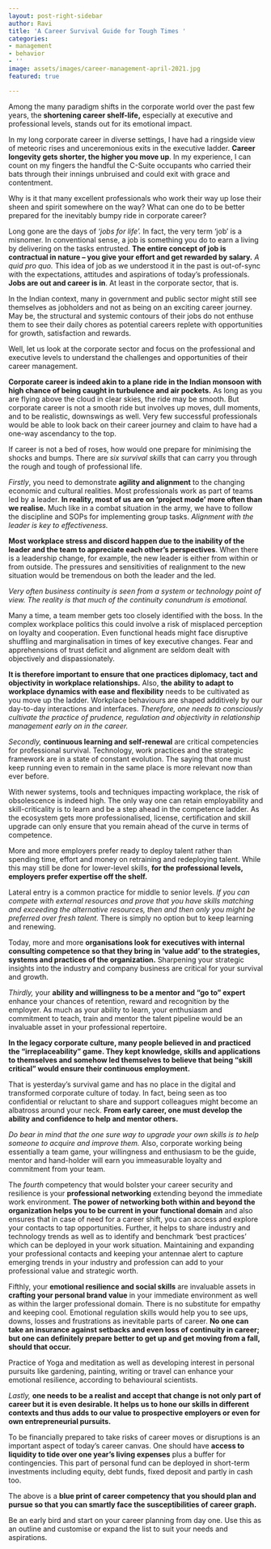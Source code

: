 ```yaml
---
layout: post-right-sidebar
author: Ravi
title: 'A Career Survival Guide for Tough Times '
categories:
- management
- behavior
- ''
image: assets/images/career-management-april-2021.jpg
featured: true

---
```

Among the many paradigm shifts in the corporate world over the past few years, the **shortening career shelf-life,** especially at executive and professional levels, stands out for its emotional impact.

In my long corporate career in diverse settings, I have had a ringside view of meteoric rises and unceremonious exits in the executive ladder. **Career longevity gets shorter, the higher you move up**. In my experience, I can count on my fingers the handful the C-Suite occupants who carried their bats through their innings unbruised and could exit with grace and contentment.

Why is it that many excellent professionals who work their way up lose their sheen and spirit somewhere on the way? What can one do to be better prepared for the inevitably bumpy ride in corporate career?

Long gone are the days of _‘jobs for life’._ In fact, the very term ‘job’ is a misnomer. In conventional sense, a job is something you do to earn a living by delivering on the tasks entrusted. **The entire concept of job is contractual in nature – you give your effort and get rewarded by salary.** _A quid pro quo._ This idea of job as we understood it in the past is out-of-sync with the expectations, attitudes and aspirations of today’s professionals. **Jobs are out and career is in**. At least in the corporate sector, that is.

In the Indian context, many in government and public sector might still see themselves as jobholders and not as being on an exciting career journey. May be, the structural and systemic contours of their jobs do not enthuse them to see their daily chores as potential careers replete with opportunities for growth, satisfaction and rewards.

Well, let us look at the corporate sector and focus on the professional and executive levels to understand the challenges and opportunities of their career management.

**Corporate career is indeed akin to a plane ride in the Indian monsoon with high chance of being caught in turbulence and air pockets.** As long as you are flying above the cloud in clear skies, the ride may be smooth. But corporate career is not a smooth ride but involves up moves, dull moments, and to be realistic, downswings as well. Very few successful professionals would be able to look back on their career journey and claim to have had a one-way ascendancy to the top.

If career is not a bed of roses, how would one prepare for minimising the shocks and bumps. There are _six survival skills_ that can carry you through the rough and tough of professional life.

_Firstly_, you need to demonstrate **agility and alignment** to the changing economic and cultural realities. Most professionals work as part of teams led by a leader. **In reality, most of us are on ‘project mode’ more often than we realise.** Much like in a combat situation in the army, we have to follow the discipline and SOPs for implementing group tasks. _Alignment with the leader is key to effectiveness._

**Most workplace stress and discord happen due to the inability of the leader and the team to appreciate each other’s perspectives**. When there is a leadership change, for example, the new leader is either from within or from outside. The pressures and sensitivities of realignment to the new situation would be tremendous on both the leader and the led.

_Very often business continuity is seen from a system or technology point of view. The reality is that much of the continuity conundrum is emotional._

Many a time, a team member gets too closely identified with the boss. In the complex workplace politics this could involve a risk of misplaced perception on loyalty and cooperation. Even functional heads might face disruptive shuffling and marginalisation in times of key executive changes. Fear and apprehensions of trust deficit and alignment are seldom dealt with objectively and dispassionately.

**It is therefore important to ensure that one practices diplomacy, tact and objectivity in workplace relationships.** Also, **the ability to adapt to workplace dynamics with ease and flexibility** needs to be cultivated as you move up the ladder. Workplace behaviours are shaped additively by our day-to-day interactions and interfaces. _Therefore, one needs to consciously cultivate the practice of prudence, regulation and objectivity in relationship management early on in the career._

_Secondly,_ **continuous learning and self-renewal** are critical competencies for professional survival. Technology, work practices and the strategic framework are in a state of constant evolution. The saying that one must keep running even to remain in the same place is more relevant now than ever before.

With newer systems, tools and techniques impacting workplace, the risk of obsolescence is indeed high. The only way one can retain employability and skill-criticality is to learn and be a step ahead in the competence ladder. As the ecosystem gets more professionalised, license, certification and skill upgrade can only ensure that you remain ahead of the curve in terms of competence.

More and more employers prefer ready to deploy talent rather than spending time, effort and money on retraining and redeploying talent. While this may still be done for lower-level skills, **for the professional levels, employers prefer expertise off the shelf.**

Lateral entry is a common practice for middle to senior levels. _If you can compete with external resources and prove that you have skills matching and exceeding the alternative resources, then and then only you might be preferred over fresh talent._ There is simply no option but to keep learning and renewing.

Today, more and more **organisations look for executives with internal consulting competence so that they bring in ‘value add’ to the strategies, systems and practices of the organization.** Sharpening your strategic insights into the industry and company business are critical for your survival and growth.

_Thirdly,_ your **ability and willingness to be a mentor and “go to” expert** enhance your chances of retention, reward and recognition by the employer. As much as your ability to learn, your enthusiasm and commitment to teach, train and mentor the talent pipeline would be an invaluable asset in your professional repertoire.

**In the legacy corporate culture, many people believed in and practiced the “irreplaceability” game. They kept knowledge, skills and applications to themselves and somehow led themselves to believe that being “skill critical” would ensure their continuous employment.**

That is yesterday’s survival game and has no place in the digital and transformed corporate culture of today. In fact, being seen as too confidential or reluctant to share and support colleagues might become an albatross around your neck. **From early career, one must develop the ability and confidence to help and mentor others.**

_Do bear in mind that the one sure way to upgrade your own skills is to help someone to acquire and improve them._ Also, corporate working being essentially a team game, your willingness and enthusiasm to be the guide, mentor and hand-holder will earn you immeasurable loyalty and commitment from your team.

The _fourth_ competency that would bolster your career security and resilience is your **professional networking** extending beyond the immediate work environment. **The power of networking both within and beyond the organization helps you to be current in your functional domain** and also ensures that in case of need for a career shift, you can access and explore your contacts to tap opportunities. Further, it helps to share industry and technology trends as well as to identify and benchmark ‘best practices’ which can be deployed in your work situation. Maintaining and expanding your professional contacts and keeping your antennae alert to capture emerging trends in your industry and profession can add to your professional value and strategic worth.

Fifthly, your **emotional resilience and social skills** are invaluable assets in **crafting your personal brand value** in your immediate environment as well as within the larger professional domain. There is no substitute for empathy and keeping cool. Emotional regulation skills would help you to see ups, downs, losses and frustrations as inevitable parts of career. **No one can take an insurance against setbacks and even loss of continuity in career; but one can definitely prepare better to get up and get moving from a fall, should that occur.**

Practice of Yoga and meditation as well as developing interest in personal pursuits like gardening, painting, writing or travel can enhance your emotional resilience, according to behavioural scientists.

_Lastly,_ **one needs to be a realist and accept that change is not only part of career but it is even desirable. It helps us to hone our skills in different contexts and thus adds to our value to prospective employers or even for own entrepreneurial pursuits.**

To be financially prepared to take risks of career moves or disruptions is an important aspect of today’s career canvas. One should have **access to liquidity to tide over one year’s living expenses** plus a buffer for contingencies. This part of personal fund can be deployed in short-term investments including equity, debt funds, fixed deposit and partly in cash too.

The above is a **blue print of career competency that you should plan and pursue so that you can smartly face the susceptibilities of career graph.**

Be an early bird and start on your career planning from day one. Use this as an outline and customise or expand the list to suit your needs and aspirations.